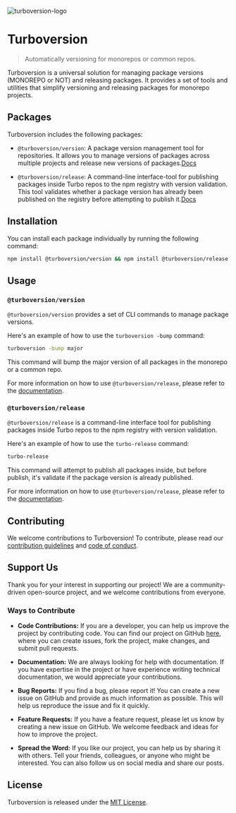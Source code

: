 ![turboversion-logo](./logo.svg)
# Turboversion

> Automatically versioning for monorepos or common repos.

Turboversion is a universal solution for managing package versions (MONOREPO or NOT) and releasing packages. It provides a set of tools and utilities that simplify versioning and releasing packages for monorepo projects.

## Packages

Turboversion includes the following packages:

- `@turboversion/version`: A package version management tool for repositories. It allows you to manage versions of packages across multiple projects and release new versions of packages.[Docs](packages/turboversion/README.md)

- `@turboversion/release`: A command-line interface-tool for publishing packages inside Turbo repos to the npm registry with version validation. This tool validates whether a package version has already been published on the registry before attempting to publish it.[Docs](packages/turbo-release/README.MD)

## Installation

You can install each package individually by running the following command:

```bash
npm install @turboversion/version && npm install @turboversion/release

```

## Usage

### `@turboversion/version`

`@turboversion/version` provides a set of CLI commands to manage package versions.

Here's an example of how to use the `turboversion -bump` command:

```bash
turboversion -bump major
```

This command will bump the major version of all packages in the monorepo or a common repo.

For more information on how to use `@turboversion/release`, please refer to the [documentation](https://github.com/jucian0/turboversion/tree/main/packages/turboversion).

### `@turboversion/release`

`@turboversion/release` is a command-line interface tool for publishing packages inside Turbo repos to the npm registry with version validation.

Here's an example of how to use the `turbo-release` command:

```bash
turbo-release
```

This command will attempt to publish all packages inside, but before publish, it's validate if the package version is already published.

For more information on how to use `@turboversion/release`, please refer to the [documentation](https://github.com/jucian0/turboversion/tree/main/packages/turbo-release).

## Contributing

We welcome contributions to Turboversion! To contribute, please read our [contribution guidelines](./CONTRIBUTING.md) and [code of conduct](./CODE_OF_CONDUCT.md).

## Support Us

Thank you for your interest in supporting our project! We are a community-driven open-source project, and we welcome contributions from everyone.

### Ways to Contribute

- **Code Contributions:** If you are a developer, you can help us improve the project by contributing code. You can find our project on GitHub [here](https://github.com/jucian0/turboversion), where you can create issues, fork the project, make changes, and submit pull requests.

- **Documentation:** We are always looking for help with documentation. If you have expertise in the project or have experience writing technical documentation, we would appreciate your contributions.

- **Bug Reports:** If you find a bug, please report it! You can create a new issue on GitHub and provide as much information as possible. This will help us reproduce the issue and fix it quickly.

- **Feature Requests:** If you have a feature request, please let us know by creating a new issue on GitHub. We welcome feedback and ideas for how to improve the project.

- **Spread the Word:** If you like our project, you can help us by sharing it with others. Tell your friends, colleagues, or anyone who might be interested. You can also follow us on social media and share our posts.

## License

Turboversion is released under the [MIT License](LICENCE.MD).
